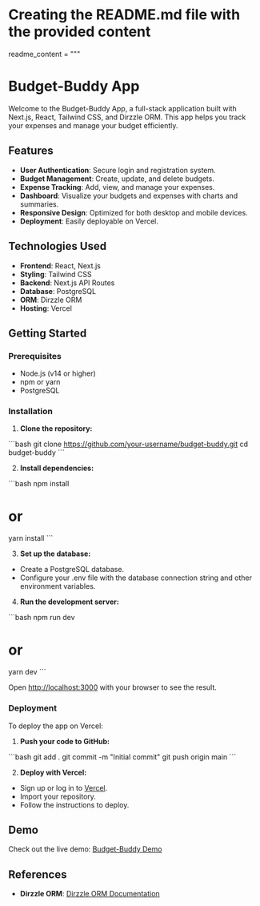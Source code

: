 # Creating the README.md file with the provided content

readme_content = """
# Budget-Buddy App

Welcome to the Budget-Buddy App, a full-stack application built with Next.js, React, Tailwind CSS, and Dirzzle ORM. This app helps you track your expenses and manage your budget efficiently.

## Features

- **User Authentication**: Secure login and registration system.
- **Budget Management**: Create, update, and delete budgets.
- **Expense Tracking**: Add, view, and manage your expenses.
- **Dashboard**: Visualize your budgets and expenses with charts and summaries.
- **Responsive Design**: Optimized for both desktop and mobile devices.
- **Deployment**: Easily deployable on Vercel.

## Technologies Used

- **Frontend**: React, Next.js
- **Styling**: Tailwind CSS
- **Backend**: Next.js API Routes
- **Database**: PostgreSQL
- **ORM**: Dirzzle ORM
- **Hosting**: Vercel

## Getting Started

### Prerequisites

- Node.js (v14 or higher)
- npm or yarn
- PostgreSQL

### Installation

1. **Clone the repository:**

\`\`\`bash
git clone https://github.com/your-username/budget-buddy.git
cd budget-buddy
\`\`\`

2. **Install dependencies:**

\`\`\`bash
npm install
# or
yarn install
\`\`\`

3. **Set up the database:**

- Create a PostgreSQL database.
- Configure your .env file with the database connection string and other environment variables.

4. **Run the development server:**

\`\`\`bash
npm run dev
# or
yarn dev
\`\`\`

Open [http://localhost:3000](http://localhost:3000) with your browser to see the result.

### Deployment

To deploy the app on Vercel:

1. **Push your code to GitHub:**

\`\`\`bash
git add .
git commit -m "Initial commit"
git push origin main
\`\`\`

2. **Deploy with Vercel:**

- Sign up or log in to [Vercel](https://vercel.com).
- Import your repository.
- Follow the instructions to deploy.

## Demo

Check out the live demo: [Budget-Buddy Demo]()

## References

- **Dirzzle ORM**: [Dirzzle ORM Documentation](https://orm.drizzle.team)
